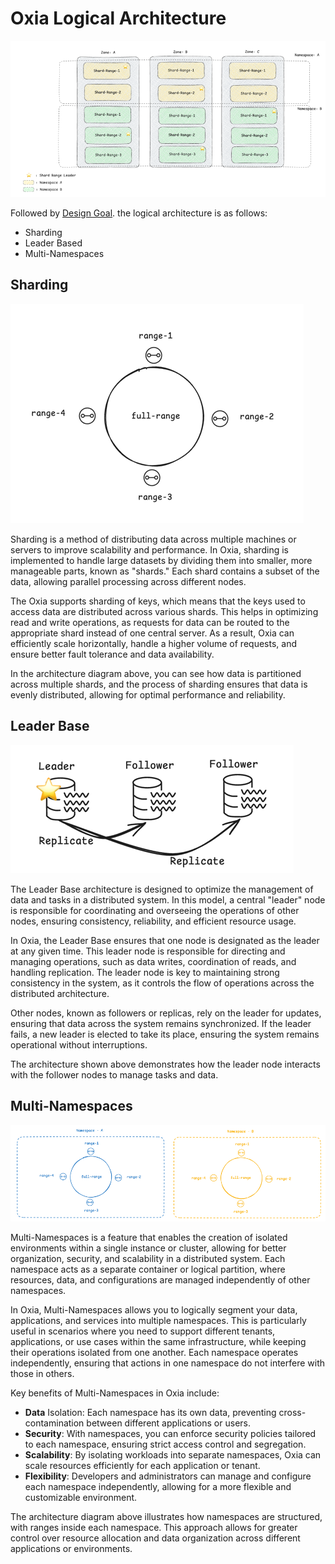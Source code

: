 # Oxia Logical Architecture

![Logical Architecture](./logical-architecture-1.png)

Followed by [Design Goal](./design-goals.md). the logical architecture is as follows:

- Sharding
- Leader Based
- Multi-Namespaces

## Sharding

![Shading](./logical-architecture-2.png)

Sharding is a method of distributing data across multiple machines or servers to improve scalability and performance.
In Oxia, sharding is implemented to handle large datasets by dividing them into smaller, more manageable parts, known as "shards."
Each shard contains a subset of the data, allowing parallel processing across different nodes.

The Oxia supports sharding of keys, which means that the keys used to access data are distributed across various shards.
This helps in optimizing read and write operations, as requests for data can be routed to the appropriate shard instead of one central server.
As a result, Oxia can efficiently scale horizontally, handle a higher volume of requests, and ensure better fault tolerance and data availability.

In the architecture diagram above, you can see how data is partitioned across multiple shards,
and the process of sharding ensures that data is evenly distributed, allowing for optimal performance and reliability.

## Leader Base

![Leader Base](./logical-architecture-3.png)

The Leader Base architecture is designed to optimize the management of data and tasks in a distributed system.
In this model, a central "leader" node is responsible for coordinating and overseeing the operations of other nodes, ensuring consistency, reliability, and efficient resource usage.

In Oxia, the Leader Base ensures that one node is designated as the leader at any given time.
This leader node is responsible for directing and managing operations, such as data writes, coordination of reads, and handling replication.
The leader node is key to maintaining strong consistency in the system, as it controls the flow of operations across the distributed architecture.

Other nodes, known as followers or replicas, rely on the leader for updates, ensuring that data across the system remains synchronized.
If the leader fails, a new leader is elected to take its place, ensuring the system remains operational without interruptions.

The architecture shown above demonstrates how the leader node interacts with the follower nodes to manage tasks and data.

## Multi-Namespaces

![Multi-Namespaces](./logical-architecture-4.png)

Multi-Namespaces is a feature that enables the creation of isolated environments within a single instance or cluster, allowing for better organization, security, and scalability in a distributed system. Each namespace acts as a separate container or logical partition, where resources, data, and configurations are managed independently of other namespaces.

In Oxia, Multi-Namespaces allows you to logically segment your data, applications, and services into multiple namespaces.
This is particularly useful in scenarios where you need to support different tenants, applications, or use cases within the same infrastructure,
while keeping their operations isolated from one another. Each namespace operates independently, ensuring that actions in one namespace do not
interfere with those in others.

Key benefits of Multi-Namespaces in Oxia include:

- **Data** Isolation: Each namespace has its own data, preventing cross-contamination between different applications or users.
- **Security**: With namespaces, you can enforce security policies tailored to each namespace, ensuring strict access control and segregation.
- **Scalability**: By isolating workloads into separate namespaces, Oxia can scale resources efficiently for each application or tenant.
- **Flexibility**: Developers and administrators can manage and configure each namespace independently, allowing for a more flexible and customizable environment.

The architecture diagram above illustrates how namespaces are structured, with ranges inside each namespace. This approach allows for greater control over resource allocation and data organization across different applications or environments.
